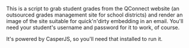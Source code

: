 This is a script to grab student grades from the QConnect website (an outsourced grades management site for school districts) and render an image of the site suitable for quick'n'dirty embedding in an email.   You'll need your student's username and password for it to work, of course.

It's powered by CasperJS, so you'll need that installed to run it.
